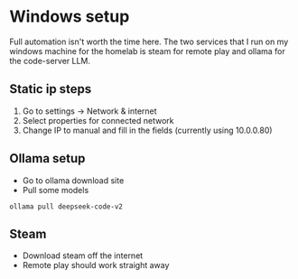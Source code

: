 # Windows setup
Full automation isn't worth the time here. The two services that I run on my windows machine for the homelab is steam for remote play and ollama for the code-server LLM.
## Static ip steps
1. Go to settings -> Network & internet
2. Select properties for connected network
3. Change IP to manual and fill in the fields (currently using 10.0.0.80)

## Ollama setup
+ Go to ollama download site
+ Pull some models
```
ollama pull deepseek-code-v2
```

## Steam
+ Download steam off the internet
+ Remote play should work straight away